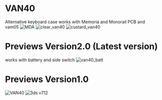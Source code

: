 # VAN40
Alternative keyboard case works with Memoria and Monorail PCB and vam05
![MDA](https://github.com/user-attachments/assets/16d3830c-02ab-4780-b57f-f8d2f6dc5c73)
![clear_van40](https://github.com/user-attachments/assets/412d8054-8d83-4a12-a063-9d29db8eb9f2)
![custard_van40](https://github.com/user-attachments/assets/e81657f1-52e0-4eee-bb8f-bf0caf77952b)

# Previews Version2.0 (Latest version)
works with battery and side switch
![van40_batt](https://github.com/user-attachments/assets/1371ede5-c7cb-439e-b1b3-6f3329ce684c)

# Previews Version1.0
![VAN40](https://github.com/user-attachments/assets/12210bb6-970c-4954-ae55-ad2d379ec94b)
![3ds v712](https://github.com/user-attachments/assets/6a671490-eec6-490d-973e-f968e55c6d02)
